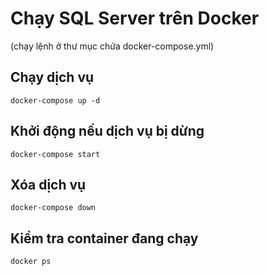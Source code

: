 # Chạy SQL Server trên Docker
(chạy lệnh ở thư mục chứa docker-compose.yml)
## Chạy dịch vụ
``````
docker-compose up -d
``````
## Khởi động nếu dịch vụ bị dừng
``````
docker-compose start
``````
## Xóa dịch vụ
``````
docker-compose down
``````
## Kiểm tra container đang chạy
``````
docker ps
``````

